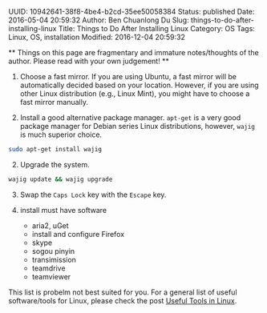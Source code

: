 UUID: 10942641-38f8-4be4-b2cd-35ee50058384
Status: published
Date: 2016-05-04 20:59:32
Author: Ben Chuanlong Du
Slug: things-to-do-after-installing-linux
Title: Things to Do After Installing Linux
Category: OS
Tags: Linux, OS, installation
Modified: 2016-12-04 20:59:32

**
Things on this page are
fragmentary and immature notes/thoughts of the author.
Please read with your own judgement!
**

1. Choose a fast mirror.
If you are using Ubuntu, 
a fast mirror will be automatically decided based on your location. 
However, if you are using other Linux distribution (e.g., Linux Mint),
you might have to choose a fast mirror manually.

2. Install a good alternative package manager.
`apt-get` is a very good package manager for Debian series Linux distributions,
however, `wajig` is much superior choice.
```bash
sudo apt-get install wajig
```

2. Upgrade the system.
```bash
wajig update && wajig upgrade
```

3. Swap the `Caps Lock` key with the `Escape` key.

3. install must have software

    - aria2, uGet
    - install and configure Firefox 
    - skype
    - sogou pinyin
    - transimission
    - teamdrive
    - teamviewer

This list is probelm not best suited for you. 
For a general list of useful software/tools for Linux, 
please check the post [Useful Tools in Linux](http://www.legendu.net/misc/blog/useful-tools-linux/).
